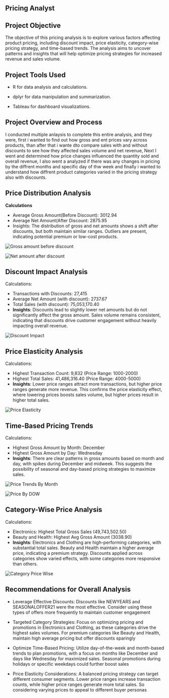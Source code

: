 ## Pricing Analyst


## Project Objective
The objective of this pricing analysis is to explore various factors affecting product pricing, including discount impact, price elasticity, category-wise pricing strategy, and time-based trends. The analysis aims to uncover patterns and insights that will help optimize pricing strategies for increased revenue and sales volume.
 

## Project Tools Used

- R for data analysis and calculations.

 - dplyr for data manipulation and summarization.

 - Tableau for dashboard visualizations.
 

## Project Overview and Process 
I conducted multiple anlaysis to complete this entire analysis, and they were, first i wanted to find out how gross and ent prices vary across products, than after that i wante dto compare sales with and without discounts to see how they affected sales volume and net revenue, Next I went and determined how price changes influenced the quantity sold and overall revenue, I also went a analyzed if there was any changes in pricing by the diffrent months and specific day of thw week and finally i wanted to understand how diffrent product categories varied in the pricing strategy also with discounts. 


## Price Distribution Analysis

**Calculations**

- Average Gross Amount(Before Discount): 3012.94
- Average Net Amount(After Discount: 2875.95
-	Insights: The distribution of gross and net amounts shows a shift after discounts, but both maintain similar ranges. Outliers are present, indicating potential premium or low-cost products.

![Gross amount before discount](https://github.com/user-attachments/assets/3841b0f6-31e8-4f32-a467-d292f56f84d4)


![Net amount after discount](https://github.com/user-attachments/assets/d6cf5fae-0d82-412f-b824-2cb4cc4c8f98)


## Discount Impact Analysis
 Calculations:
- Transactions with Discounts: 27,415
- Average Net Amount (with discount): 2737.67
- Total Sales (with discount): 75,053,170.40
- **Insights**: Discounts lead to slightly lower net amounts but do not significantly affect the gross amount. Sales volume remains consistent, indicating that discounts drive customer engagement without heavily impacting overall revenue.


![Discount Impact](https://github.com/user-attachments/assets/8c789445-971f-47d0-93a7-25bd8a57af36)

## Price Elasticity Analysis

 Calculations:
- Highest Transaction Count: 9,832 (Price Range: 1000-2000)
- Highest Total Sales: 41,486,316.40 (Price Range: 4000-5000)
-	**Insights**: Lower price ranges attract more transactions, but higher price ranges generate more revenue. This confirms the price elasticity effect, where lowering prices boosts sales volume, but higher prices result in higher total sales.

![Price Elasticity](https://github.com/user-attachments/assets/7eb992d7-904c-4ad7-bb3c-912293445ba9)

## Time-Based Pricing Trends
 Calculations:
 - Highest Gross Amount by Month: December
 - Highest Gross Amount by Day: Wednesday
-	**Insights**: There are clear patterns in gross amounts based on month and day, with spikes during December and midweek. This suggests the possibility of seasonal and day-based pricing strategies to maximize sales.

![Price Trends By Month](https://github.com/user-attachments/assets/06d977da-6d38-42ea-9154-edb5e527ef31)

![Price By DOW](https://github.com/user-attachments/assets/b51316ab-2b5d-4059-bee5-1e973baad5c5)

## Category-Wise Price Analysis

 Calculations:
- Electronics: Highest Total Gross Sales (49,743,502.50)
- Beauty and Health: Highest Avg Gross Amount (3038.90) 
- **Insights**: Electronics and Clothing are high-performing categories, with substantial total sales. Beauty and Health maintain a higher average price, indicating a premium strategy. Discounts applied across categories show varied effects, with some categories more responsive than others.

![Category Price Wise](https://github.com/user-attachments/assets/c63f857c-a110-4412-97ab-358c57b5e2dc)

 
## Recommendations for Overall Analysis
- Leverage Effective Discounts: Discounts like NEWYEARS and SEASONALOFFER21 were the most effective. Consider using these types of offers more frequently to maintain customer engagement

- Targeted Category Strategies: Focus on optimizing pricing and promotions in Electronics and Clothing, as these categories drive the highest sales volumes. For premium categories like Beauty and Health, maintain high average pricing but offer discounts sparingly

- Optimize Time-Based Pricing: Utilize day-of-the-week and month-based trends to plan promotions, with a focus on months like December and days like Wednesday for maximized sales. Seasonal promotions during holidays or specific weekdays could further boost sales

- Price Elasticity Considerations: A balanced pricing strategy can target different consumer segments. Lower price ranges increase transaction counts, while higher price ranges generate more total sales. So considering varying prices to appeal to different buyer personas
